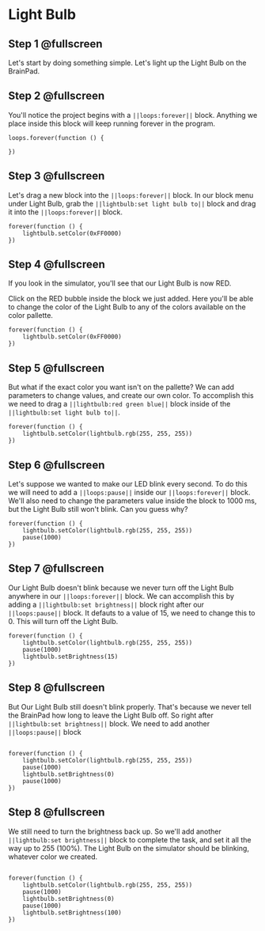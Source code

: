 # Light Bulb

## Step 1  @fullscreen

Let's start by doing something simple. Let's light up the Light Bulb on the BrainPad. 

## Step 2  @fullscreen
You'll notice the project begins with a ``||loops:forever||`` block. Anything we place inside this block will keep running forever in the program.

```blocks
loops.forever(function () {
   
})
```

## Step 3  @fullscreen

Let's drag a new block into the ``||loops:forever||`` block. In our block menu under Light Bulb, grab the ``||lightbulb:set light bulb to||`` block and drag it into the ``||loops:forever||`` block.

```blocks
forever(function () {
    lightbulb.setColor(0xFF0000)
})

```

## Step 4 @fullscreen
If you look in the simulator, you'll see that our Light Bulb is now RED.

Click on the RED bubble inside the block we just added. Here you'll be able to change the color of the Light Bulb to any of the colors available on the color pallette. 

```blocks
forever(function () {
    lightbulb.setColor(0xFF0000)
})

```

## Step 5 @fullscreen
But what if the exact color you want isn't on the pallette? We can add parameters to change values, and create our own color. To accomplish this we need to drag a ``||lightbulb:red green blue||`` block inside of the  ``||lightbulb:set light bulb to||``.


```blocks
forever(function () {
    lightbulb.setColor(lightbulb.rgb(255, 255, 255))
})
```

## Step 6  @fullscreen
Let's suppose we wanted to make our LED blink every second. To do this we will need to add a ``||loops:pause||`` inside our ``||loops:forever||`` block. We'll also need to change the parameters value inside the block to 1000 ms, but the Light Bulb still won't blink. Can you guess why?

```blocks
forever(function () {
    lightbulb.setColor(lightbulb.rgb(255, 255, 255))
    pause(1000)
})
```

## Step 7 @fullscreen
Our Light Bulb doesn't blink because we never turn off the Light Bulb anywhere in our ``||loops:forever||`` block. We can accomplish this by adding a ``||lightbulb:set brightness||`` block right after our ``||loops:pause||`` block. It defauts to a value of 15, we need to change this to 0. This will turn off the Light Bulb.

```blocks
forever(function () {
    lightbulb.setColor(lightbulb.rgb(255, 255, 255))
    pause(1000)
    lightbulb.setBrightness(15)
})

```
## Step 8 @fullscreen
But Our Light Bulb still doesn't blink properly. That's because we never tell the BrainPad how long to leave the Light Bulb off. So right after ``||lightbulb:set brightness||`` block. We need to add another ``||loops:pause||`` block

```blocks
 
forever(function () {
    lightbulb.setColor(lightbulb.rgb(255, 255, 255))
    pause(1000)
    lightbulb.setBrightness(0)
    pause(1000)
})
```
## Step 8 @fullscreen
We still need to turn the brightness back up. So we'll add another ``||lightbulb:set brightness||`` block to complete the task, and set it all the way up to 255 (100%). The Light Bulb on the simulator should be blinking, whatever color we created. 

```blocks
 
forever(function () {
    lightbulb.setColor(lightbulb.rgb(255, 255, 255))
    pause(1000)
    lightbulb.setBrightness(0)
    pause(1000)
    lightbulb.setBrightness(100)
})
```